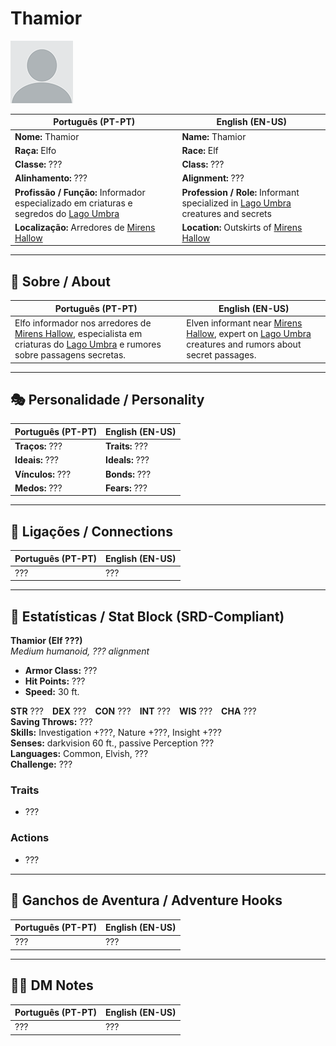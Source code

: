 # Thamior

![Thamior](docs/assets/npc/npc_blank.png)

| **Português (PT-PT)** | **English (EN-US)** |
| --------------------- | ------------------- |
| **Nome:** Thamior | **Name:** Thamior |
| **Raça:** Elfo | **Race:** Elf |
| **Classe:** ??? | **Class:** ??? |
| **Alinhamento:** ??? | **Alignment:** ??? |
| **Profissão / Função:** Informador especializado em criaturas e segredos do [Lago Umbra](lago_umbra.md) | **Profession / Role:** Informant specialized in [Lago Umbra](lago_umbra.md) creatures and secrets |
| **Localização:** Arredores de [Mirens Hallow](mirens_hallow.md) | **Location:** Outskirts of [Mirens Hallow](mirens_hallow.md) |

---

## 📖 Sobre / About

| **Português (PT-PT)** | **English (EN-US)** |
| --------------------- | ------------------- |
| Elfo informador nos arredores de [Mirens Hallow](mirens_hallow.md), especialista em criaturas do [Lago Umbra](lago_umbra.md) e rumores sobre passagens secretas. | Elven informant near [Mirens Hallow](mirens_hallow.md), expert on [Lago Umbra](lago_umbra.md) creatures and rumors about secret passages. |

---

## 🎭 Personalidade / Personality

| **Português (PT-PT)** | **English (EN-US)** |
| --------------------- | ------------------- |
| **Traços:** ??? | **Traits:** ??? |
| **Ideais:** ??? | **Ideals:** ??? |
| **Vínculos:** ??? | **Bonds:** ??? |
| **Medos:** ??? | **Fears:** ??? |

---

## 🔗 Ligações / Connections

| **Português (PT-PT)** | **English (EN-US)** |
| --------------------- | ------------------- |
| ??? | ??? |

---

<!-- 🔒 DM-ONLY SECTION BELOW -->

## 🧩 Estatísticas / Stat Block (SRD-Compliant)

**Thamior (Elf ???)**  
*Medium humanoid, ??? alignment*

- **Armor Class:** ???  
- **Hit Points:** ???  
- **Speed:** 30 ft.  

**STR** ??? **DEX** ??? **CON** ??? **INT** ??? **WIS** ??? **CHA** ???  
**Saving Throws:** ???  
**Skills:** Investigation +???, Nature +???, Insight +???  
**Senses:** darkvision 60 ft., passive Perception ???  
**Languages:** Common, Elvish, ???  
**Challenge:** ???  

### Traits
- ???

### Actions
- ???

---

## 🎲 Ganchos de Aventura / Adventure Hooks

| **Português (PT-PT)** | **English (EN-US)** |
| --------------------- | ------------------- |
| ??? | ??? |

---

## 🧑‍💻 DM Notes

| **Português (PT-PT)** | **English (EN-US)** |
| --------------------- | ------------------- |
| ??? | ??? |
